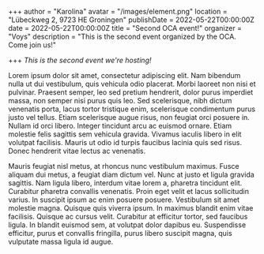 +++
author = "Karolina"
avatar = "/images/element.png"
location = "Lübeckweg 2, 9723 HE Groningen"
publishDate = 2022-05-22T00:00:00Z
date = 2022-05-22T00:00:00Z
title = "Second OCA event!"
organizer = "Voys"
description = "This is the second event organized by the OCA. Come join us!"

+++
_This is the second event we're hosting!_

Lorem ipsum dolor sit amet, consectetur adipiscing elit. Nam bibendum nulla ut dui vestibulum, quis vehicula odio placerat. Morbi laoreet non nisi et pulvinar. Praesent semper, leo sed pretium hendrerit, dolor purus imperdiet massa, non semper nisi purus quis leo. Sed scelerisque, nibh dictum venenatis porta, lacus tortor tristique enim, scelerisque condimentum purus justo vel tellus. Etiam scelerisque augue risus, non feugiat orci posuere in. Nullam id orci libero. Integer tincidunt arcu ac euismod ornare. Etiam molestie felis sagittis sem vehicula gravida. Vivamus iaculis libero in elit volutpat facilisis. Mauris ut odio id turpis faucibus lacinia quis sed risus. Donec hendrerit vitae lectus ac venenatis.

Mauris feugiat nisl metus, at rhoncus nunc vestibulum maximus. Fusce aliquam dui metus, a feugiat diam dictum vel. Nunc at justo et ligula gravida sagittis. Nam ligula libero, interdum vitae lorem a, pharetra tincidunt elit. Curabitur pharetra convallis venenatis. Proin eget velit et lacus sollicitudin varius. In suscipit ipsum ac enim posuere posuere. Vestibulum sit amet molestie magna. Quisque quis viverra ipsum. In maximus blandit enim vitae facilisis. Quisque ac cursus velit. Curabitur at efficitur tortor, sed faucibus ligula. In blandit euismod sem, at volutpat dolor dapibus eu. Suspendisse efficitur, purus et convallis fringilla, purus libero suscipit magna, quis vulputate massa ligula id augue.